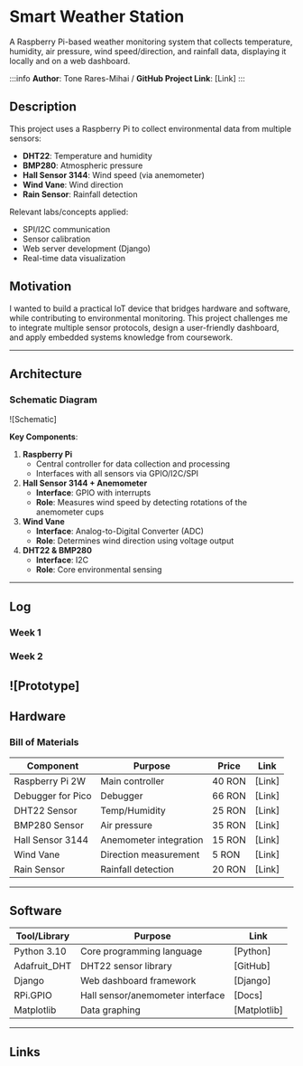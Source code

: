 # Smart Weather Station
A Raspberry Pi-based weather monitoring system that collects temperature, humidity, air pressure, wind speed/direction, and rainfall data, displaying it locally and on a web dashboard.

:::info 
**Author**: Tone Rares-Mihai /
**GitHub Project Link**: [Link]
:::

## Description
This project uses a Raspberry Pi to collect environmental data from multiple sensors:
- **DHT22**: Temperature and humidity
- **BMP280**: Atmospheric pressure
- **Hall Sensor 3144**: Wind speed (via anemometer)
- **Wind Vane**: Wind direction
- **Rain Sensor**: Rainfall detection

Relevant labs/concepts applied:
- SPI/I2C communication
- Sensor calibration
- Web server development (Django)
- Real-time data visualization

## Motivation
I wanted to build a practical IoT device that bridges hardware and software, while contributing to environmental monitoring. This project challenges me to integrate multiple sensor protocols, design a user-friendly dashboard, and apply embedded systems knowledge from coursework.

---

## Architecture
### Schematic Diagram
![Schematic]

**Key Components**:
1. **Raspberry Pi**
   - Central controller for data collection and processing
   - Interfaces with all sensors via GPIO/I2C/SPI
2. **Hall Sensor 3144 + Anemometer**
   - **Interface**: GPIO with interrupts
   - **Role**: Measures wind speed by detecting rotations of the anemometer cups
3. **Wind Vane**
   - **Interface**: Analog-to-Digital Converter (ADC)
   - **Role**: Determines wind direction using voltage output
4. **DHT22 & BMP280**
   - **Interface**: I2C
   - **Role**: Core environmental sensing

---

## Log 
### Week 1

### Week 2
![Prototype]
---

## Hardware
### Bill of Materials
| Component               | Purpose                  | Price  | Link |
|-------------------------|--------------------------|--------|------|
| Raspberry Pi 2W         | Main controller          | 40 RON | [Link] |
| Debugger for Pico       | Debugger                 | 66 RON | [Link] |
| DHT22 Sensor            | Temp/Humidity            | 25 RON | [Link] |
| BMP280 Sensor           | Air pressure             | 35 RON | [Link] |
| Hall Sensor 3144        | Anemometer integration   | 15 RON | [Link] |
| Wind Vane               | Direction measurement    | 5  RON | [Link] |
| Rain Sensor             | Rainfall detection       | 20 RON | [Link] |

---

## Software
| Tool/Library            | Purpose                          | Link |
|-------------------------|----------------------------------|------|
| Python 3.10             | Core programming language        | [Python]     |
| Adafruit_DHT            | DHT22 sensor library             | [GitHub]     |
| Django                  | Web dashboard framework          | [Django]     |
| RPi.GPIO                | Hall sensor/anemometer interface | [Docs]       |
| Matplotlib              | Data graphing                    | [Matplotlib] |

---

## Links
